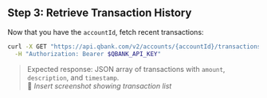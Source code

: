 ## Step 3: Retrieve Transaction History

Now that you have the `accountId`, fetch recent transactions:

```bash
curl -X GET "https://api.qbank.com/v2/accounts/{accountId}/transactions?limit=5" \
  -H "Authorization: Bearer $QBANK_API_KEY"
```

> Expected response: JSON array of transactions with `amount`, `description`, and `timestamp`.  
> 📸 *Insert screenshot showing transaction list*

